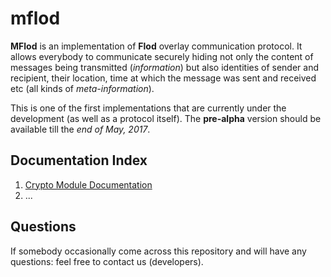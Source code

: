 mflod
=====

**MFlod** is an implementation of **Flod** overlay communication protocol. It allows everybody to communicate securely hiding not only the content of messages being transmitted (*information*) but also identities of sender and recipient, their location, time at which the message was sent and received etc (all kinds of *meta-information*).

This is one of the first implementations that are currently under the development (as well as a protocol itself). The **pre-alpha** version should be available till the *end of May, 2017*.

Documentation Index
-------------------

 1. [Crypto Module Documentation](https://github.com/arachnid42/mflod/blob/master/mflod/crypto/README.md)
 2. ...
 
Questions
---------

If somebody occasionally come across this repository and will have any questions: feel free to contact us (developers). 

